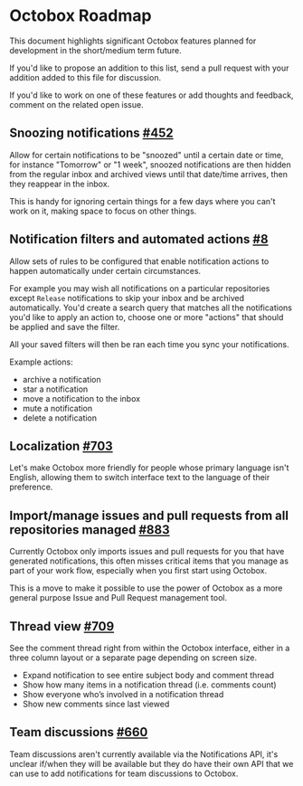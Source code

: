 # Octobox Roadmap

This document highlights significant Octobox features planned for development in the short/medium term future.

If you'd like to propose an addition to this list, send a pull request with your addition added to this file for discussion.

If you'd like to work on one of these features or add thoughts and feedback, comment on the related open issue.


## Snoozing notifications [#452](https://github.com/octobox/octobox/issues/452)

Allow for certain notifications to be "snoozed" until a certain date or time, for instance "Tomorrow" or "1 week", snoozed notifications are then hidden from the regular inbox and archived views until that date/time arrives, then they reappear in the inbox.

This is handy for ignoring certain things for a few days where you can't work on it, making space to focus on other things.


## Notification filters and automated actions [#8](https://github.com/octobox/octobox/issues/8)

Allow sets of rules to be configured that enable notification actions to happen automatically under certain circumstances.

For example you may wish all notifications on a particular repositories except `Release` notifications to skip your inbox and be archived automatically. You'd create a search query that matches all the notifications you'd like to apply an action to, choose one or more "actions" that should be applied and save the filter.

All your saved filters will then be ran each time you sync your notifications.

Example actions:

- archive a notification
- star a notification
- move a notification to the inbox
- mute a notification
- delete a notification


## Localization [#703](https://github.com/octobox/octobox/issues/703)

Let's make Octobox more friendly for people whose primary language isn't English, allowing them to switch interface text to the language of their preference.


## Import/manage issues and pull requests from all repositories managed [#883](https://github.com/octobox/octobox/issues/883)

Currently Octobox only imports issues and pull requests for you that have generated notifications, this often misses critical items that you manage as part of your work flow, especially when you first start using Octobox.

This is a move to make it possible to use the power of Octobox as a more general purpose Issue and Pull Request management tool.


## Thread view [#709](https://github.com/octobox/octobox/pull/709)

See the comment thread right from within the Octobox interface, either in a three column layout or a separate page depending on screen size.

- Expand notification to see entire subject body and comment thread
- Show how many items in a notification thread (i.e. comments count)
- Show everyone who’s involved in a notification thread
- Show new comments since last viewed


## Team discussions [#660](https://github.com/octobox/octobox/issues/660)

Team discussions aren't currently available via the Notifications API, it's unclear if/when they will be available but they do have their own API that we can use to add notifications for team discussions to Octobox.
